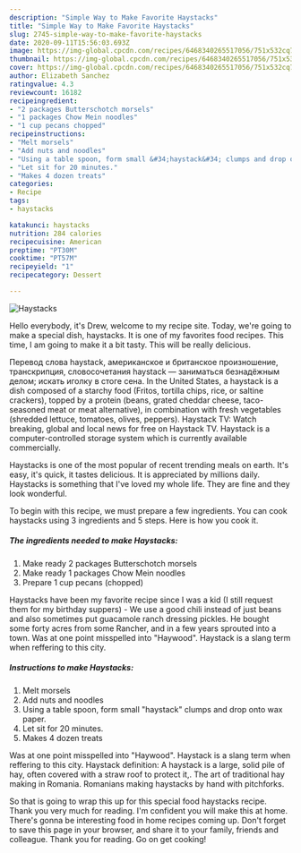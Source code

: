 ```yaml
---
description: "Simple Way to Make Favorite Haystacks"
title: "Simple Way to Make Favorite Haystacks"
slug: 2745-simple-way-to-make-favorite-haystacks
date: 2020-09-11T15:56:03.693Z
image: https://img-global.cpcdn.com/recipes/6468340265517056/751x532cq70/haystacks-recipe-main-photo.jpg
thumbnail: https://img-global.cpcdn.com/recipes/6468340265517056/751x532cq70/haystacks-recipe-main-photo.jpg
cover: https://img-global.cpcdn.com/recipes/6468340265517056/751x532cq70/haystacks-recipe-main-photo.jpg
author: Elizabeth Sanchez
ratingvalue: 4.3
reviewcount: 16182
recipeingredient:
- "2 packages Butterschotch morsels"
- "1 packages Chow Mein noodles"
- "1 cup pecans chopped"
recipeinstructions:
- "Melt morsels"
- "Add nuts and noodles"
- "Using a table spoon, form small &#34;haystack&#34; clumps and drop onto wax paper."
- "Let sit for 20 minutes."
- "Makes 4 dozen treats"
categories:
- Recipe
tags:
- haystacks

katakunci: haystacks 
nutrition: 284 calories
recipecuisine: American
preptime: "PT30M"
cooktime: "PT57M"
recipeyield: "1"
recipecategory: Dessert

---
```



![Haystacks](https://img-global.cpcdn.com/recipes/6468340265517056/751x532cq70/haystacks-recipe-main-photo.jpg)

Hello everybody, it's Drew, welcome to my recipe site. Today, we're going to make a special dish, haystacks. It is one of my favorites food recipes. This time, I am going to make it a bit tasty. This will be really delicious.

Перевод слова haystack, американское и британское произношение, транскрипция, словосочетания haystack — заниматься безнадёжным делом; искать иголку в стоге сена. In the United States, a haystack is a dish composed of a starchy food (Fritos, tortilla chips, rice, or saltine crackers), topped by a protein (beans, grated cheddar cheese, taco-seasoned meat or meat alternative), in combination with fresh vegetables (shredded lettuce, tomatoes, olives, peppers). Haystack TV: Watch breaking, global and local news for free on Haystack TV. Haystack is a computer-controlled storage system which is currently available commercially.

Haystacks is one of the most popular of recent trending meals on earth. It's easy, it's quick, it tastes delicious. It is appreciated by millions daily. Haystacks is something that I've loved my whole life. They are fine and they look wonderful.


To begin with this recipe, we must prepare a few ingredients. You can cook haystacks using 3 ingredients and 5 steps. Here is how you cook it.

<!--inarticleads1-->

##### The ingredients needed to make Haystacks:

1. Make ready 2 packages Butterschotch morsels
1. Make ready 1 packages Chow Mein noodles
1. Prepare 1 cup pecans (chopped)


Haystacks have been my favorite recipe since I was a kid (I still request them for my birthday suppers) - We use a good chili instead of just beans and also sometimes put guacamole ranch dressing pickles. He bought some forty acres from some Rancher, and in a few years sprouted into a town. Was at one point misspelled into &#34;Haywood&#34;. Haystack is a slang term when reffering to this city. 

<!--inarticleads2-->

##### Instructions to make Haystacks:

1. Melt morsels
1. Add nuts and noodles
1. Using a table spoon, form small &#34;haystack&#34; clumps and drop onto wax paper.
1. Let sit for 20 minutes.
1. Makes 4 dozen treats


Was at one point misspelled into &#34;Haywood&#34;. Haystack is a slang term when reffering to this city. Haystack definition: A haystack is a large, solid pile of hay, often covered with a straw roof to protect it,. The art of traditional hay making in Romania. Romanians making haystacks by hand with pitchforks. 

So that is going to wrap this up for this special food haystacks recipe. Thank you very much for reading. I'm confident you will make this at home. There's gonna be interesting food in home recipes coming up. Don't forget to save this page in your browser, and share it to your family, friends and colleague. Thank you for reading. Go on get cooking!
